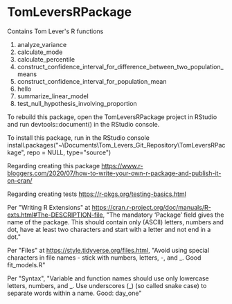 # TomLeversRPackage
Contains Tom Lever's R functions

1. analyze_variance
2. calculate_mode
3. calculate_percentile
4. construct_confidence_interval_for_difference_between_two_population_means
5. construct_confidence_interval_for_population_mean
6. hello
7. summarize_linear_model
8. test_null_hypothesis_involving_proportion

To rebuild this package, open the TomLeversRPackage project in RStudio and run devtools::document() in the RStudio console.

To install this package, run in the RStudio console
install.packages("~\\Documents\\Tom_Levers_Git_Repository\\TomLeversRPackage", repo = NULL, type="source")

Regarding creating this package
https://www.r-bloggers.com/2020/07/how-to-write-your-own-r-package-and-publish-it-on-cran/

Regarding creating tests
https://r-pkgs.org/testing-basics.html

Per "Writing R Extensions" at https://cran.r-project.org/doc/manuals/R-exts.html#The-DESCRIPTION-file,
"The mandatory ‘Package’ field gives the name of the package. This should contain only (ASCII) letters, numbers and dot, have at least two characters and start with a letter and not end in a dot."

Per "Files" at https://style.tidyverse.org/files.html,
"Avoid using special characters in file names - stick with numbers, letters, -, and _.
Good fit_models.R"

Per "Syntax",
"Variable and function names should use only lowercase letters, numbers, and \_. Use underscores (\_) (so called snake case) to separate words within a name.
Good: day_one"
